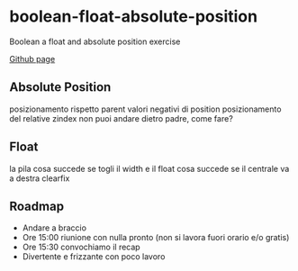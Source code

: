 # boolean-float-absolute-position
Boolean a float and absolute position exercise

[Github page](https://lichfolky.github.io/boolean-float-absolute-position/)


## Absolute Position
posizionamento rispetto parent
valori negativi di position
posizionamento del relative
zindex
non puoi andare dietro padre, come fare?  


## Float
la pila
cosa succede se togli il width e il float
cosa succede se il centrale va a destra
clearfix

## Roadmap
- Andare a braccio
- Ore 15:00 riunione con nulla pronto (non si lavora fuori orario e/o gratis)
- Ore 15:30 convochiamo il recap
- Divertente e frizzante con poco lavoro
